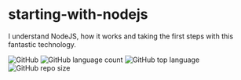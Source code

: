 # starting-with-nodejs
I understand NodeJS, how it works and taking the first steps with this fantastic technology.

![GitHub](https://img.shields.io/github/license/Ias4g/starting-with-nodejs)
![GitHub language count](https://img.shields.io/github/languages/count/Ias4g/starting-with-nodejs)
![GitHub top language](https://img.shields.io/github/languages/top/Ias4g/starting-with-nodejs)
![GitHub repo size](https://img.shields.io/github/repo-size/Ias4g/starting-with-nodejs)
